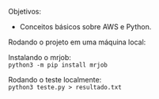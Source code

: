 
Objetivos:

* Conceitos básicos sobre AWS e Python.

Rodando o projeto em uma máquina local:

Instalando o mrjob:<br>
`python3 -m pip install mrjob`<br>

Rodando o teste localmente:<br>
`python3 teste.py > resultado.txt`<br>

